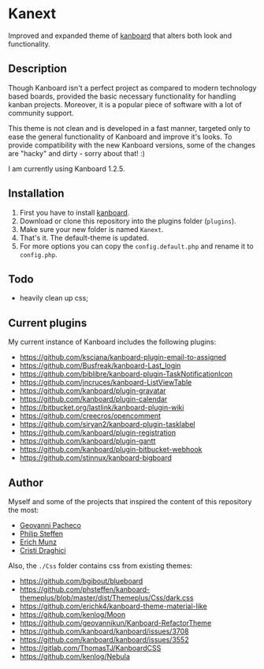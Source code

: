 # Kanext

Improved and expanded theme of [kanboard](https://github.com/kanboard/kanboard) that alters both look and functionality.

## Description

Though Kanboard isn't a perfect project as compared to modern technology based boards, provided the basic necessary functionality for handling kanban projects. Moreover, it is a popular piece of software with a lot of community support.

This theme is not clean and is developed in a fast manner, targeted only to ease the general functionality of Kanboard and improve it's looks. To provide compatibility with the new Kanboard versions, some of the changes are "hacky" and dirty - sorry about that! :)

I am currently using Kanboard 1.2.5.

## Installation

1.  First you have to install [kanboard](https://github.com/kanboard/kanboard).
2.  Download or clone this repository into the plugins folder (`plugins`).
3.  Make sure your new folder is named `Kanext`.
4.  That's it. The default-theme is updated.
5.  For more options you can copy the `config.default.php` and rename it to `config.php`.

## Todo

- heavily clean up css;

## Current plugins

My current instance of Kanboard includes the following plugins:

-   <https://github.com/ksciana/kanboard-plugin-email-to-assigned>
-   <https://github.com/Busfreak/kanboard-Last_login>
-   <https://github.com/biblibre/kanboard-plugin-TaskNotificationIcon>
-   <https://github.com/jncruces/kanboard-ListViewTable>
-   <https://github.com/kanboard/plugin-gravatar>
-   <https://github.com/kanboard/plugin-calendar>
-   <https://bitbucket.org/lastlink/kanboard-plugin-wiki>
-   <https://github.com/creecros/opencomment>
-   <https://github.com/siryan2/kanboard-plugin-tasklabel>
-   <https://github.com/kanboard/plugin-registration>
-   <https://github.com/kanboard/plugin-gantt>
-   <https://github.com/kanboard/plugin-bitbucket-webhook>
-   <https://github.com/stinnux/kanboard-bigboard>

## Author

Myself and some of the projects that inspired the content of this repository the most:

-   [Geovanni Pacheco](https://github.com/geovannikun)
-   [Philip Steffen](https://github.com/phsteffen)
-   [Erich Munz](https://github.com/erichk4)
-   [Cristi Draghici](http://draghici.net)

Also, the `./Css` folder contains css from existing themes:

- https://github.com/bgibout/blueboard
- https://github.com/phsteffen/kanboard-themeplus/blob/master/dist/Themeplus/Css/dark.css
- https://github.com/erichk4/kanboard-theme-material-like
- https://github.com/kenlog/Moon
- https://github.com/geovannikun/Kanboard-RefactorTheme
- https://github.com/kanboard/kanboard/issues/3708
- https://github.com/kanboard/kanboard/issues/3552
- https://gitlab.com/ThomasTJ/KanboardCSS
- https://github.com/kenlog/Nebula
